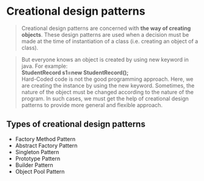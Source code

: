 
# Creational design patterns

>Creational design patterns are concerned with **the way of creating objects**. These design patterns are used when a decision must be made at the time of instantiation of a class (i.e. creating an object of a class).

>But everyone knows an object is created by using new keyword in java. For example:  
**StudentRecord s1=new StudentRecord();**  
Hard-Coded code is not the good programming approach. Here, we are creating the instance by using the new keyword. Sometimes, the nature of the object must be changed according to the nature of the program. In such cases, we must get the help of creational design patterns to provide more general and flexible approach.
  

## Types of creational design patterns
* Factory Method Pattern
* Abstract Factory Pattern
* Singleton Pattern
* Prototype Pattern
* Builder Pattern
* Object Pool Pattern
